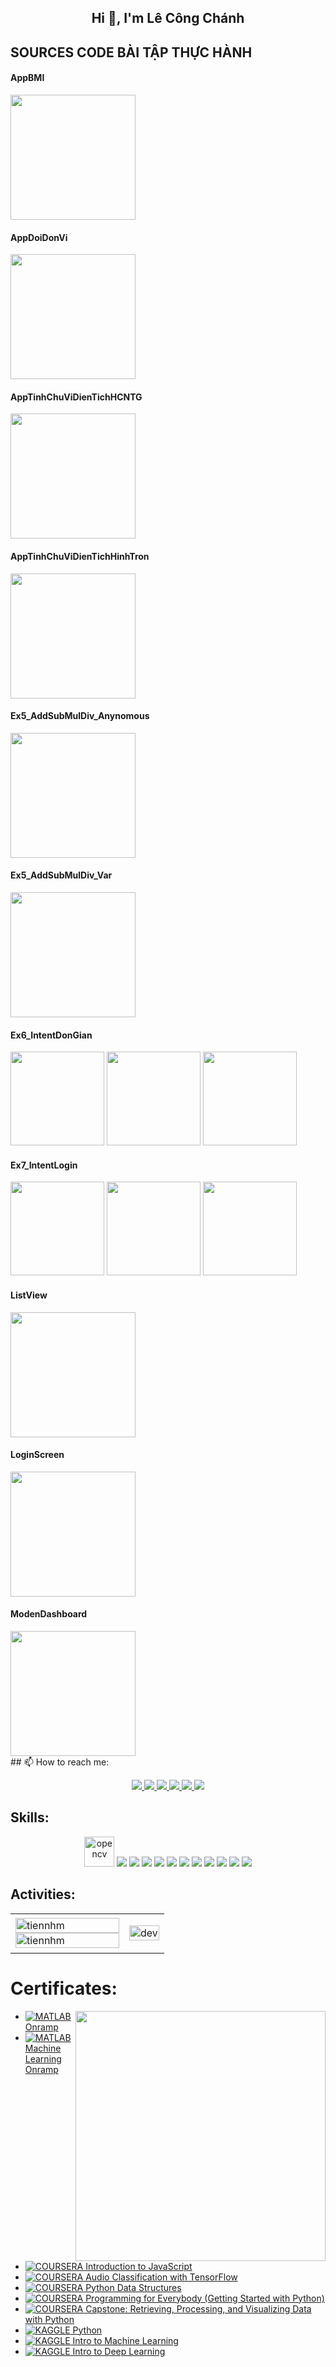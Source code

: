 <h2 align="center">Hi 👋, I'm Lê Công Chánh</h2>
<h2 align="left">SOURCES CODE BÀI TẬP THỰC HÀNH</h2>
<h4>AppBMI</h4>

<img src="https://github.com/user-attachments/assets/8837e804-7e7b-420f-a894-8a4646c56a2d" width="200">

<h4>AppDoiDonVi</h4>

<img src="https://github.com/user-attachments/assets/47fabace-6ee2-4a5d-8aa0-94af57bb1c13" width="200">

<h4>AppTinhChuViDienTichHCNTG</h4>
<img src="https://github.com/user-attachments/assets/c09ce72c-a564-4a0f-b29e-9b1e8997990a" width="200">

<h4>AppTinhChuViDienTichHinhTron</h4>
<img src="https://github.com/user-attachments/assets/e8b2d976-b2a7-43f3-b1f8-d2dd6400f5f0" width="200">

<h4>Ex5_AddSubMulDiv_Anynomous</h4>

<img src="https://github.com/user-attachments/assets/b9e40bbd-4ae2-44b4-a362-6eec218af95c" width="200">

<h4>Ex5_AddSubMulDiv_Var</h4>

<img src="https://github.com/user-attachments/assets/7c26a982-5cda-4753-8715-bde010665a1c" width="200">

<h4>Ex6_IntentDonGian</h4>
<img src="https://github.com/user-attachments/assets/0e227a30-84bf-4da4-9adf-6356877201fe" width="150">
<img src="https://github.com/user-attachments/assets/dc46cdaf-976e-40f1-bb9c-5b0e47e88f6c" width="150">
<img src="https://github.com/user-attachments/assets/cfee11ef-5af2-4054-93ca-158f0a491976" width="150">

<h4>Ex7_IntentLogin</h4>
<img src="https://github.com/user-attachments/assets/80928d67-cd47-464d-aae7-58c1cfd930a1" width="150">
<img src="https://github.com/user-attachments/assets/b9310543-7d31-47e0-8829-bdfb6614b6e5" width="150">
<img src="https://github.com/user-attachments/assets/c1f81624-4935-4cad-920a-e00257328509" width="150">

<h4>ListView</h4>
<img src="https://github.com/user-attachments/assets/deec6d82-32de-45de-81d5-6352fa0cfb10" width="200">

<h4>LoginScreen</h4>
<img src="https://github.com/user-attachments/assets/7e2abb59-b8a5-4913-9b61-27b185954223" width="200">

<h4>ModenDashboard</h4>

<img src="https://github.com/user-attachments/assets/6051e873-f5ad-49d5-a7f1-3105e68adffd" width="200">



<br />
## 📫 How to reach me:

<p align="center">
  <a href="https://linkedin.com/in/tien-nhm" target="_blank">
    <img src="https://img.icons8.com/fluent/48/000000/linkedin.png"/>
  </a>
  <a href="https://www.facebook.com/profile.php?id=100026777441709" alt="Facebook">
    <img src="https://img.icons8.com/fluent/48/000000/facebook-new.png" target="_blank" />
  </a> 
  <a href="https://github.com/congchanh090" alt="Github">
    <img src="https://img.icons8.com/fluent/48/000000/github.png"/>
  </a> 
  <a href="https://www.youtube.com/channel/UCaRr1SjyHm61RrLY-DIBm1g" alt="Youtube channel" target="_blank" >
    <img src="https://img.icons8.com/fluent/48/000000/youtube-play.png"/>
  </a>
  <a href="https://www.kaggle.com/nguyenhuynhminhtien" alt="Kaggle" target="_blank" >
    <img src="https://img.icons8.com/windows/48/000000/kaggle.png"/>
  </a>
  <a href="congchanh2003@gmail.com" alt="Email">
    <img src="https://img.icons8.com/fluent/48/000000/mailing.png"/>
  </a>
</p>

## Skills:
<p align="center">
  <img src="https://www.vectorlogo.zone/logos/opencv/opencv-icon.svg" alt="opencv" width="48" height="48"/> 
  <img src="https://img.icons8.com/color/48/000000/microsoft-sql-server.png"/>
  <img src="https://img.icons8.com/color/48/000000/mysql-logo.png"/>
  <img src="https://img.icons8.com/color/48/000000/mongodb.png"/>
  <img src="https://img.icons8.com/fluent/48/000000/matlab.png"/>
  <img src="https://img.icons8.com/color/48/000000/git.png"/>
  <img src="https://img.icons8.com/color/48/000000/github-2.png"/>
  <img src="https://img.icons8.com/color/48/000000/visual-studio-code-2019.png"/>
  <img src="https://img.icons8.com/color/48/null/visual-studio--v2.png"/>
  <img src="https://img.icons8.com/dusk/48/000000/anaconda.png"/>
  <img src="https://img.icons8.com/fluent/48/000000/spyder-ide.png"/>
  <img src="https://img.icons8.com/color/48/000000/trello.png"/>
</p>

## Activities:

<table style="width:100%;">
  <tr>
    <td>
      <img src="https://github-readme-stats.vercel.app/api/top-langs/?username=tiennhm&bg_color=FFFFFF00&text_color=179fa3&layout=compact&hide=CSS&langs_count=10&custom_title=Top%20ngôn%20ngữ%20được%20dùng" alt="tiennhm" width="100%"/>
      <img src="https://github-readme-stats.vercel.app/api?username=tiennhm&bg_color=FFFFFF00&text_color=179fa3&show_icons=true&count_private=true&include_all_commits=true&custom_title=Hoạt%20động%20trên%20Github" alt="tiennhm" width="100%"/>
    </td>
    <td>
      <p align="center"> 
        <img src="https://cdn.dribbble.com/users/1059583/screenshots/4171367/coding-freak.gif" alt="dev" width="100%"/>
      </p>
    </td>
  </tr>
</table>

# Certificates:

<img align="right" width="400" src="https://github.githubassets.com/images/modules/profile/profile-joined-github.svg">

- [![MATLAB](https://img.shields.io/badge/-MATLAB-orange) Onramp](https://matlabacademy.mathworks.com/progress/share/certificate.html?id=c2f444b8-d6ce-4eef-9934-48d7fa7da2d1)
- [![MATLAB](https://img.shields.io/badge/-MATLAB-orange) Machine Learning Onramp](https://matlabacademy.mathworks.com/progress/share/certificate.html?id=ad7fb8de-67d7-487f-95ee-f3871a61b1e1)
- [![COURSERA](https://img.shields.io/badge/-COURSERA-green) Introduction to JavaScript](https://www.coursera.org/account/accomplishments/certificate/XFNU3UXCK5DG)
- [![COURSERA](https://img.shields.io/badge/-COURSERA-green) Audio Classification with TensorFlow](https://www.coursera.org/account/accomplishments/certificate/MBSDFCKQ9X8E)
- [![COURSERA](https://img.shields.io/badge/-COURSERA-green) Python Data Structures](https://www.coursera.org/account/accomplishments/certificate/PQMJRCLM7BCQ)
- [![COURSERA](https://img.shields.io/badge/-COURSERA-green) Programming for Everybody (Getting Started with Python)](https://www.coursera.org/account/accomplishments/certificate/V7MK7JDL96DU)
- [![COURSERA](https://img.shields.io/badge/-COURSERA-green) Capstone: Retrieving, Processing, and Visualizing Data with Python](https://www.coursera.org/account/accomplishments/certificate/DVXXD98ESKLP)
- [![KAGGLE](https://img.shields.io/badge/-KAGGLE-blue) Python](https://www.kaggle.com/learn/certification/nguyenhuynhminhtien/python)
- [![KAGGLE](https://img.shields.io/badge/-KAGGLE-blue) Intro to Machine Learning](https://www.kaggle.com/learn/certification/nguyenhuynhminhtien/intro-to-machine-learning)
- [![KAGGLE](https://img.shields.io/badge/-KAGGLE-blue) Intro to Deep Learning](https://www.kaggle.com/learn/certification/nguyenhuynhminhtien/intro-to-deep-learning)

